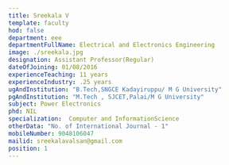 ```yaml
---
title: Sreekala V
template: faculty
hod: false
department: eee
departmentFullName: Electrical and Electronics Engineering
image: ./sreekala.jpg
designation: Assistant Professor(Regular)
dateOfJoining: 01/08/2016
experienceTeaching: 11 years
experienceIndustry: .25 years
ugAndInstitution: "B.Tech,SNGCE Kadayiruppu/ M G University"
pgAndInstitution: "M.Tech , SJCET,Palai/M G University"
subject: Power Electronics
phd: NIL
specialization:  Computer and InformationScience
otherData: "No. of International Journal - 1"
mobileNumber: 9048106047
mailid: sreekalavalsan@gmail.com
position: 1
---
```

